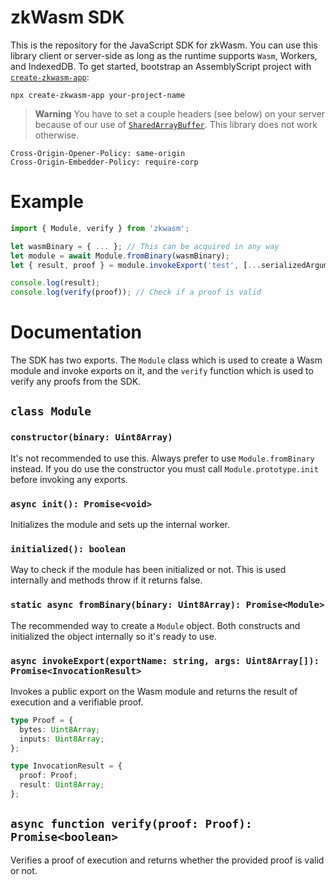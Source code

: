 # zkWasm SDK

This is the repository for the JavaScript SDK for zkWasm. You can use this library client or server-side as long as the runtime supports `Wasm`, Workers, and IndexedDB. To get started, bootstrap an AssemblyScript project with [`create-zkwasm-app`](https://npm.im/create-zkwasm-app):

```shell
npx create-zkwasm-app your-project-name
```

> **Warning**
> You have to set a couple headers (see below) on your server because of our use of [`SharedArrayBuffer`](https://developer.mozilla.org/en-US/docs/Web/JavaScript/Reference/Global_Objects/SharedArrayBuffer#security_requirements). This library does not work otherwise.

```
Cross-Origin-Opener-Policy: same-origin
Cross-Origin-Embedder-Policy: require-corp
```

# Example

```js
import { Module, verify } from 'zkwasm';

let wasmBinary = { ... }; // This can be acquired in any way
let module = await Module.fromBinary(wasmBinary);
let { result, proof } = module.invokeExport('test', [...serializedArguments]);

console.log(result);
console.log(verify(proof)); // Check if a proof is valid
```

# Documentation

The SDK has two exports. The `Module` class which is used to create a Wasm module and invoke exports on it, and the `verify` function which is used to verify any proofs from the SDK.

## `class Module`

### `constructor(binary: Uint8Array)`

It's not recommended to use this. Always prefer to use `Module.fromBinary` instead. If you do use the constructor you must call `Module.prototype.init` before invoking any exports.

### `async init(): Promise<void>`

Initializes the module and sets up the internal worker.

### `initialized(): boolean`

Way to check if the module has been initialized or not. This is used internally and methods throw if it returns false.

### `static async fromBinary(binary: Uint8Array): Promise<Module>`

The recommended way to create a `Module` object. Both constructs and initialized the object internally so it's ready to use.

### `async invokeExport(exportName: string, args: Uint8Array[]): Promise<InvocationResult>`

Invokes a public export on the Wasm module and returns the result of execution and a verifiable proof.

```ts
type Proof = {
  bytes: Uint8Array;
  inputs: Uint8Array;
};

type InvocationResult = {
  proof: Proof;
  result: Uint8Array;
};
```

## `async function verify(proof: Proof): Promise<boolean>`

Verifies a proof of execution and returns whether the provided proof is valid or not.
